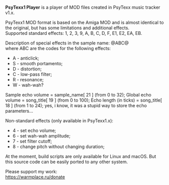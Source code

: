 **PsyTexx1 Player** is a player of MOD files created in PsyTexx music tracker v1.x.

PsyTexx1 MOD format is based on the Amiga MOD and is almost identical to the original, but has some limitations and additional effects.  
Supported standard effects: 1, 2, 3, 9, A, B, C, D, F, E1, E2, EA, EB.

Description of special effects in the sample name: @ABC@  
where ABC are the codes for the following effects:
* A - anticlick;
* S - smooth portamento;
* D - distortion;
* C - low-pass filter;
* R - resonance;
* W - wah-wah?

Sample echo volume = sample_name[ 21 ] (from 0 to 32);
Global echo volume = song_title[ 19 ] (from 0 to 100);
Echo length (in ticks) = song_title[ 18 ] (from 1 to 24);
yes, i know, it was a stupid way to store the echo parameters...

Non-standard effects (only available in PsyTexx1.x):
* 4 - set echo volume;
* 6 - set wah-wah amplitude;
* 7 - set filter cutoff;
* 8 - сhange pitch without changing duration;

At the moment, build scripts are only available for Linux and macOS. But this source code can be easily ported to any other system.

Please support my work:  
https://warmplace.ru/donate
